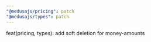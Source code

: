 ```yaml
---
"@medusajs/pricing": patch
"@medusajs/types": patch
---
```


feat(pricing, types): add soft deletion for money-amounts
